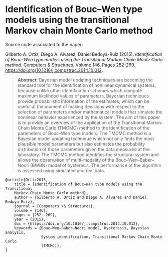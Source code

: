 # Identification of Bouc–Wen type models using the transitional Markov chain Monte Carlo method

Source code associated to the paper:

Gilberto A. Ortiz, Diego A. Alvarez, Daniel Bedoya-Ruíz (2015). *Identification of Bouc–Wen type models using the Transitional Markov Chain Monte Carlo method*. Computers & Structures, Volume 146, Pages 252-269. https://doi.org/10.1016/j.compstruc.2014.10.012.

> **Abstract:** Bayesian model updating techniques are becoming the standard tool for the identification of nonlinear dynamical systems, because unlike other identification schemes which compute maximum likelihood values of parameters, Bayesian techniques provide probabilistic information of the estimates, which can be useful at the moment of making decisions with respect to the selection of parameters and/or mathematical models that simulate the nonlinear behavior experienced by the system. The aim of this paper is to provide an overview of the application of the Transitional Markov Chain Monte Carlo (TMCMC) method to the identification of the parameters of Bouc–Wen type models. The TMCMC method is a Bayesian model updating technique which not only finds the most plausible model parameters but also estimates the probability distribution of those parameters given the data measured at the laboratory. The TMCMC method identifies the structural system and allows the observation of multi-modality of the Bouc–Wen–Baber–Noori (BWBN) model of hysteresis. The performance of the algorithm is assessed using simulated and real data.

```
@article{Ortiz2015,
    title = {Identification of Bouc–Wen type models using the Transitional 
    Markov Chain Monte Carlo method},
    author = {Gilberto A. Ortiz and Diego A. Alvarez and Daniel Bedoya-Ruíz},    
    journal = {Computers \& Structures},
    volume = {146},
    pages = {252--269},
    year = {2015},
    doi = {https://doi.org/10.1016/j.compstruc.2014.10.012},
    keywords = {Bouc–Wen–Baber–Noori model, Hysteresis, Bayesian analysis, 
                System identification, Transitional Markov Chain Monte Carlo 
                (TMCMC)},
}
```

